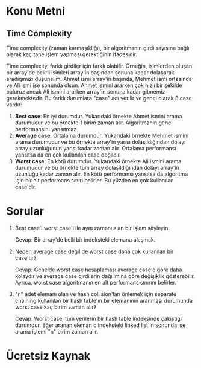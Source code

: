 # Konu Metni

## Time Complexity

Time complexity (zaman karmaşıklığı), bir algoritmanın girdi sayısına bağlı olarak kaç tane işlem yapması gerektiğinin ifadesidir.

Time complexity, farklı girdiler için farklı olabilir. Örneğin, isimlerden oluşan bir array'de belirli isimleri array'in başından sonuna kadar dolaşarak aradığımızı düşünelim. Ahmet ismi array'in başında, Mehmet ismi ortasında ve Ali ismi ise sonunda olsun. Ahmet ismini ararken çok hızlı bir şekilde buluruz ancak Ali ismini ararken array'in sonuna kadar gitmemiz gerekmektedir. Bu farklı durumlara "case" adı verilir ve genel olarak 3 case vardır:

1. **Best case**: En iyi durumdur. Yukarıdaki örnekte Ahmet ismini arama durumudur ve bu örnekte 1 birim zaman alır. Algoritmanın genel performansını yansıtmaz.
2. **Average case**: Ortalama durumdur. Yukarıdaki örnekte Mehmet ismini arama durumudur ve bu örnekte array'in yarısı dolaşıldığından dolayı array uzunluğunun yarısı kadar zaman alır. Ortalama performansı yansıtsa da en çok kullanılan case değildir.
3. **Worst case**: En kötü durumdur. Yukarıdaki örnekte Ali ismini arama durumudur ve bu örnekte tüm array dolaşıldığından dolayı array'in uzunluğu kadar zaman alır. En kötü performansı yansıtsa da algoritma için bir alt performans sınırı belirler. Bu yüzden en çok kullanılan case'dir.



# Sorular

1. Best case'i worst case'i ile aynı zamanı alan bir işlem söyleyin.

   Cevap: Bir array'de belli bir indeksteki elemana ulaşmak.

2. Neden average case değil de worst case daha çok kullanılan bir case'tir?

   Cevap: Genelde worst case hesaplaması average case'e göre daha kolaydır ve average case girdilerin dağılımına göre değişiklik gösterebilir. Ayrıca, worst case algoritmanın en alt performans sınırını belirler.

3. "n" adet elemanı olan ve hash collision'ları önlemek için separate chaining kullanılan bir hash table'ın bir elemanının aranması durumunda worst case kaç birim zaman alır?

   Cevap: Worst case, tüm verilerin bir hash table indeksinde çakıştığı durumdur. Eğer aranan eleman o indeksteki linked list'in sonunda ise arama işlemi "n" birim zaman alır.



# Ücretsiz Kaynak



